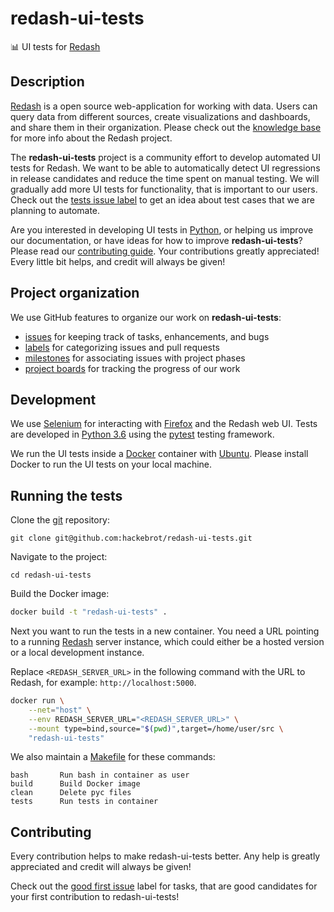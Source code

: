 # redash-ui-tests

:bar_chart: UI tests for [Redash][redash]

## Description

[Redash][redash] is a open source web-application for working with data.
Users can query data from different sources, create visualizations and
dashboards, and share them in their organization. Please check out the
[knowledge base][redash help] for more info about the Redash project.

The **redash-ui-tests** project is a community effort to develop automated UI
tests for Redash. We want to be able to automatically detect UI regressions
in release candidates and reduce the time spent on manual testing. We will
gradually add more UI tests for functionality, that is important to our
users. Check out the [tests issue label][tests] to get an idea about test cases
that we are planning to automate.

Are you interested in developing UI tests in [Python][python], or helping us
improve our documentation, or have ideas for how to improve
**redash-ui-tests**? Please read our [contributing guide][contributing]. Your
contributions greatly appreciated! Every little bit helps, and credit will
always be given!

## Project organization

We use GitHub features to organize our work on **redash-ui-tests**:

- [issues][issues] for keeping track of tasks, enhancements, and bugs
- [labels][labels] for categorizing issues and pull requests
- [milestones][milestones] for associating issues with project phases
- [project boards][projects] for tracking the progress of our work

## Development

We use [Selenium][selenium] for interacting with [Firefox][firefox] and the
Redash web UI. Tests are developed in [Python 3.6][python] using the
[pytest][pytest] testing framework.

We run the UI tests inside a [Docker][docker] container with
[Ubuntu][ubuntu]. Please install Docker to run the UI tests on your local
machine.

## Running the tests

Clone the [git][git] repository:

```text
git clone git@github.com:hackebrot/redash-ui-tests.git
```

Navigate to the project:

```text
cd redash-ui-tests
```

Build the Docker image:

```bash
docker build -t "redash-ui-tests" .
```

Next you want to run the tests in a new container. You need a URL pointing to
a running [Redash][redash] server instance, which could either be a hosted
version or a local development instance.

Replace ``<REDASH_SERVER_URL>`` in the following command with the URL to
Redash, for example: ``http://localhost:5000``.

```bash
docker run \
    --net="host" \
    --env REDASH_SERVER_URL="<REDASH_SERVER_URL>" \
    --mount type=bind,source="$(pwd)",target=/home/user/src \
    "redash-ui-tests"
```

We also maintain a [Makefile][makefile] for these commands:

```text
bash       Run bash in container as user
build      Build Docker image
clean      Delete pyc files
tests      Run tests in container
```

## Contributing

Every contribution helps to make redash-ui-tests better. Any help is greatly
appreciated and credit will always be given!

Check out the [good first issue][first] label for tasks, that are good
candidates for your first contribution to redash-ui-tests!

[contributing]: https://github.com/hackebrot/redash-ui-tests
[docker]: https://docs.docker.com/install/
[firefox]: https://www.mozilla.org/en-US/firefox/new/
[first]: https://github.com/hackebrot/redash-ui-tests/labels/good%20first%20issue
[git]: https://git-scm.com/
[issues]: https://github.com/hackebrot/redash-ui-tests/issues
[labels]: https://github.com/hackebrot/redash-ui-tests/labels
[makefile]: /Makefile
[milestones]: https://github.com/hackebrot/redash-ui-tests/milestones
[projects]: https://github.com/hackebrot/redash-ui-tests/projects
[pytest]: https://docs.pytest.org/en/latest/
[python]: https://www.python.org/
[redash help]: https://redash.io/help/
[redash]: https://github.com/getredash/redash
[selenium]: https://pypi.org/project/selenium/
[tests]: https://github.com/hackebrot/redash-ui-tests/issues?q=is%3Aissue+is%3Aopen+label%3Atests
[ubuntu]: https://www.ubuntu.com/
